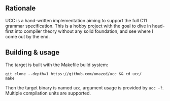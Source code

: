 ## Rationale

UCC is a hand-written implementation aiming to support the full C11 grammar 
specification.
This is a hobby project with the goal to dive in head-first into compiler
theory without any solid foundation, and see where I come out by the end.

## Building & usage

The target is built with the Makefile build system:
```
git clone --depth=1 https://github.com/unazed/ucc && cd ucc/
make
```
Then the target binary is named `ucc`, argument usage is provided by `ucc -?`.
Multiple compilation units are supported.

